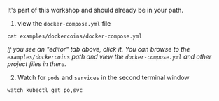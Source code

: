 It's part of this workshop and should already be in your path.


1. view the `docker-compose.yml` file

```execute
cat examples/dockercoins/docker-compose.yml
```

*If you see an "editor" tab above, click it. You can browse to the `examples/dockercoins` path and view the `docker-compose.yml` and other project files in there.*

2. Watch for `pods` and `services` in the second terminal window

```execute
watch kubectl get po,svc
```